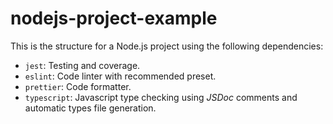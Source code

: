 # nodejs-project-example

This is the structure for a Node.js project using the following dependencies:

- `jest`: Testing and coverage.
- `eslint`: Code linter with recommended preset.
- `prettier`: Code formatter.
- `typescript`: Javascript type checking using _JSDoc_ comments and automatic types file generation.
